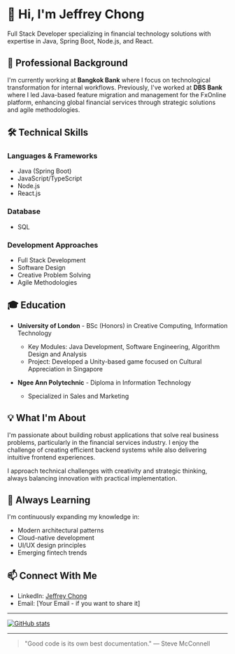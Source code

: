 # 👋 Hi, I'm Jeffrey Chong

Full Stack Developer specializing in financial technology solutions with expertise in Java, Spring Boot, Node.js, and React.

## 💼 Professional Background

I'm currently working at **Bangkok Bank** where I focus on technological transformation for internal workflows. Previously, I've worked at **DBS Bank** where I led Java-based feature migration and management for the FxOnline platform, enhancing global financial services through strategic solutions and agile methodologies.

## 🛠️ Technical Skills

### Languages & Frameworks
- Java (Spring Boot)
- JavaScript/TypeScript
- Node.js
- React.js

### Database
- SQL

### Development Approaches
- Full Stack Development
- Software Design
- Creative Problem Solving
- Agile Methodologies

## 🎓 Education

- **University of London** - BSc (Honors) in Creative Computing, Information Technology
  - Key Modules: Java Development, Software Engineering, Algorithm Design and Analysis
  - Project: Developed a Unity-based game focused on Cultural Appreciation in Singapore

- **Ngee Ann Polytechnic** - Diploma in Information Technology
  - Specialized in Sales and Marketing

## 💡 What I'm About

I'm passionate about building robust applications that solve real business problems, particularly in the financial services industry. I enjoy the challenge of creating efficient backend systems while also delivering intuitive frontend experiences.

I approach technical challenges with creativity and strategic thinking, always balancing innovation with practical implementation.

## 🌱 Always Learning

I'm continuously expanding my knowledge in:
- Modern architectural patterns
- Cloud-native development
- UI/UX design principles
- Emerging fintech trends

## 📫 Connect With Me

- LinkedIn: [Jeffrey Chong](https://www.linkedin.com/in/jeffwweee/)
- Email: [Your Email - if you want to share it]

---

[![GitHub stats](https://github-readme-stats.vercel.app/api?username=jeffwweee&show_icons=true&theme=tokyonight)](https://github.com/anuraghazra/github-readme-stats)

---

> "Good code is its own best documentation." — Steve McConnell
